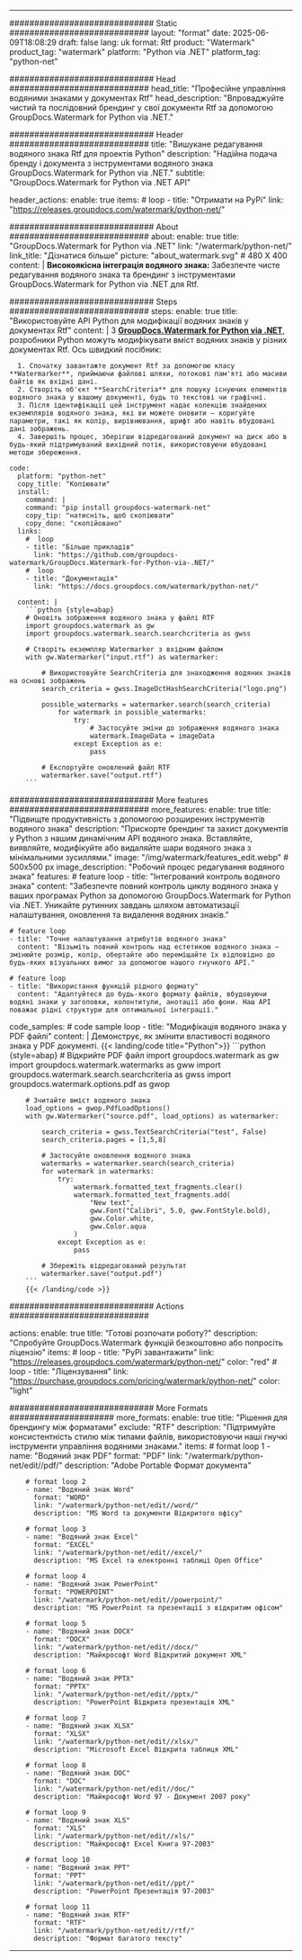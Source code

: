 
---
############################# Static ############################
layout: "format"
date:  2025-06-09T18:08:29
draft: false
lang: uk
format: Rtf
product: "Watermark"
product_tag: "watermark"
platform: "Python via .NET"
platform_tag: "python-net"

############################# Head ############################
head_title: "Професійне управління водяними знаками у документах Rtf"
head_description: "Впроваджуйте чистий та послідовний брендинг у свої документи Rtf за допомогою GroupDocs.Watermark for Python via .NET."

############################# Header ############################
title: "Вишукане редагування водяного знака Rtf для проектів Python" 
description: "Надійна подача бренду і документа з інструментами водяного знака GroupDocs.Watermark for Python via .NET."
subtitle: "GroupDocs.Watermark for Python via .NET API" 

header_actions:
  enable: true
  items:
    #  loop
    - title: "Отримати на PyPi"
      link: "https://releases.groupdocs.com/watermark/python-net/"
      
############################# About ############################
about:
    enable: true
    title: "GroupDocs.Watermark for Python via .NET"
    link: "/watermark/python-net/"
    link_title: "Дізнатися більше"
    picture: "about_watermark.svg" # 480 X 400
    content: |
       **Високоякісна інтеграція водяного знака:** Забезпечте чисте редагування водяного знака та брендинг з інструментами GroupDocs.Watermark for Python via .NET для Rtf.

############################# Steps ############################
steps:
    enable: true
    title: "Використовуйте API Python для модифікації водяних знаків у документах Rtf"
    content: |
      З **[GroupDocs.Watermark for Python via .NET](https://products.groupdocs.com/watermark/python-net/)**, розробники Python можуть модифікувати вміст водяних знаків у різних документах Rtf. Ось швидкий посібник:
      
      1. Спочатку завантажте документ Rtf за допомогою класу **Watermarker**, приймаючи файлові шляхи, потокові пам'яті або масиви байтів як вхідні дані.
      2. Створіть об'єкт **SearchCriteria** для пошуку існуючих елементів водяного знака у вашому документі, будь то текстові чи графічні.
      3. Після ідентифікації цей інструмент надає колекцію знайдених екземплярів водяного знака, які ви можете оновити — коригуйте параметри, такі як колір, вирівнювання, шрифт або навіть вбудовані дані зображень.
      4. Завершіть процес, зберігши відредагований документ на диск або в будь-який підтримуваний вихідний потік, використовуючи вбудовані методи збереження.
   
    code:
      platform: "python-net"
      copy_title: "Копіювати"
      install:
        command: |
        command: "pip install groupdocs-watermark-net"
        copy_tip: "натисніть, щоб скопіювати"
        copy_done: "скопійовано"
      links:
        #  loop
        - title: "Більше прикладів"
          link: "https://github.com/groupdocs-watermark/GroupDocs.Watermark-for-Python-via-.NET/"
        #  loop
        - title: "Документація"
          link: "https://docs.groupdocs.com/watermark/python-net/"
          
      content: |
        ```python {style=abap}
        # Оновіть зображення водяного знака у файлі RTF
        import groupdocs.watermark as gw
        import groupdocs.watermark.search.searchcriteria as gwss

        # Створіть екземпляр Watermarker з вхідним файлом
        with gw.Watermarker("input.rtf") as watermarker:

            # Використовуйте SearchCriteria для знаходження водяних знаків на основі зображень
            search_criteria = gwss.ImageDctHashSearchCriteria("logo.png")

            possible_watermarks = watermarker.search(search_criteria)
                for watermark in possible_watermarks:
                    try:
                        # Застосуйте зміни до зображення водяного знака
                        watermark.ImageData = imageData
                    except Exception as e:
                        pass

            # Експортуйте оновлений файл RTF
            watermarker.save("output.rtf")
        ```     

############################# More features ############################
more_features:
  enable: true
  title: "Підвищте продуктивність з допомогою розширених інструментів водяного знака"
  description: "Прискорте брендинг та захист документів у Python з нашим динамічним API водяного знака. Вставляйте, виявляйте, модифікуйте або видаляйте шари водяного знака з мінімальними зусиллями."
  image: "/img/watermark/features_edit.webp" # 500x500 px
  image_description: "Робочий процес редагування водяного знака"
  features:
    # feature loop
    - title: "Інтегрований контроль водяного знака"
      content: "Забезпечте повний контроль циклу водяного знака у ваших програмах Python за допомогою GroupDocs.Watermark for Python via .NET. Уникайте рутинних завдань шляхом автоматизації налаштування, оновлення та видалення водяних знаків."

    # feature loop
    - title: "Точне налаштування атрибутів водяного знака"
      content: "Візьміть повний контроль над естетикою водяного знака — змінюйте розмір, колір, обертайте або переміщайте їх відповідно до будь-яких візуальних вимог за допомогою нашого гнучкого API."

    # feature loop
    - title: "Використання функцій рідного формату"
      content: "Адаптуйтеся до будь-якого формату файлів, вбудовуючи водяні знаки у заголовки, колонтитули, анотації або фони. Наш API поважає рідні структури для оптимальної інтеграції."
      
  code_samples:
    # code sample loop
    - title: "Модифікація водяного знака у PDF файлі"
      content: |
        Демонструє, як змінити властивості водяного знака у PDF документі.
        {{< landing/code title="Python">}}
        ```python {style=abap}
        # Відкрийте PDF файл
        import groupdocs.watermark as gw
        import groupdocs.watermark.watermarks as gww
        import groupdocs.watermark.search.searchcriteria as gwss
        import groupdocs.watermark.options.pdf as gwop

        # Зчитайте вміст водяного знака
        load_options = gwop.PdfLoadOptions()
        with gw.Watermarker("source.pdf", load_options) as watermarker:

            search_criteria = gwss.TextSearchCriteria("test", False)
            search_criteria.pages = [1,5,8]

            # Застосуйте оновлення водяного знака
            watermarks = watermarker.search(search_criteria)
            for watermark in watermarks:
                try:
                    watermark.formatted_text_fragments.clear()
                    watermark.formatted_text_fragments.add(
                        "New text", 
                        gww.Font("Calibri", 5.0, gww.FontStyle.bold), 
                        gww.Color.white, 
                        gww.Color.aqua
                    )
                except Exception as e:
                    pass
        
            # Збережіть відредагований результат
            watermarker.save("output.pdf")
        ```
        {{< /landing/code >}}


############################# Actions ############################

actions:
  enable: true
  title: "Готові розпочати роботу?"
  description: "Спробуйте GroupDocs.Watermark функцій безкоштовно або попросіть ліцензію"
  items:
    #  loop
    - title: "PyPi завантажити"
      link: "https://releases.groupdocs.com/watermark/python-net/"
      color: "red"
        #  loop
    - title: "Ліцензування"
      link: "https://purchase.groupdocs.com/pricing/watermark/python-net/"
      color: "light"


############################# More Formats #####################
more_formats:
    enable: true
    title: "Рішення для брендингу між форматами"
    exclude: "RTF"
    description: "Підтримуйте консистентність стилю між типами файлів, використовуючи наші гнучкі інструменти управління водяними знаками."
    items: 
        # format loop 1
        - name: "Водяний знак PDF"
          format: "PDF"
          link: "/watermark/python-net/edit//pdf/"
          description: "Adobe Portable Формат документа"

        # format loop 2
        - name: "Водяний знак Word"
          format: "WORD"
          link: "/watermark/python-net/edit//word/"
          description: "MS Word та документи Відкритого офісу"
          
        # format loop 3
        - name: "Водяний знак Excel"
          format: "EXCEL"
          link: "/watermark/python-net/edit//excel/"
          description: "MS Excel та електронні таблиці Open Office"

        # format loop 4
        - name: "Водяний знак PowerPoint"
          format: "POWERPOINT"
          link: "/watermark/python-net/edit//powerpoint/"
          description: "MS PowerPoint та презентації з відкритим офісом"

        # format loop 5
        - name: "Водяний знак DOCX"
          format: "DOCX"
          link: "/watermark/python-net/edit//docx/"
          description: "Майкрософт Word Відкритий документ XML"
          
        # format loop 6
        - name: "Водяний знак PPTX"
          format: "PPTX"
          link: "/watermark/python-net/edit//pptx/"
          description: "PowerPoint Відкрита презентація XML"
          
        # format loop 7
        - name: "Водяний знак XLSX"
          format: "XLSX"
          link: "/watermark/python-net/edit//xlsx/"
          description: "Microsoft Excel Відкрита таблиця XML"

        # format loop 8
        - name: "Водяний знак DOC"
          format: "DOC"
          link: "/watermark/python-net/edit//doc/"
          description: "Майкрософт Word 97 - Документ 2007 року"

        # format loop 9
        - name: "Водяний знак XLS"
          format: "XLS"
          link: "/watermark/python-net/edit//xls/"
          description: "Майкрософт Excel Книга 97-2003"

        # format loop 10
        - name: "Водяний знак PPT"
          format: "PPT"
          link: "/watermark/python-net/edit//ppt/"
          description: "PowerPoint Презентація 97-2003"

        # format loop 11
        - name: "Водяний знак RTF"
          format: "RTF"
          link: "/watermark/python-net/edit//rtf/"
          description: "Формат багатого тексту"

---